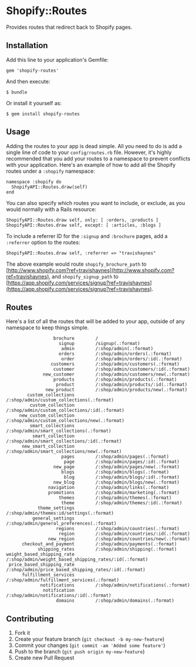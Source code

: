 # Shopify::Routes

Provides routes that redirect back to Shopify pages.

## Installation

Add this line to your application's Gemfile:

    gem 'shopify-routes'

And then execute:

    $ bundle

Or install it yourself as:

    $ gem install shopify-routes

## Usage

Adding the routes to your app is dead simple. All you need to do is add a single
line of code to your `config/routes.rb` file. However, it's highly recommended
that you add your routes to a namespace to prevent conflicts with your
application. Here's an example of how to add all the Shopify routes under a
`:shopify` namespace:

    namespace :shopify do
      ShopifyAPI::Routes.draw(self)
    end

You can also specify which routes you want to include, or exclude, as you would
normally with a Rails resource:

    ShopifyAPI::Routes.draw self, only: [ :orders, :products ]
    ShopifyAPI::Routes.draw self, except: [ :articles, :blogs ]

To include a referrer ID for the `:signup` and `:brochure` pages, add a
`:referrer` option to the routes:

    ShopifyAPI::Routes.draw self, :referrer => "travishaynes"

The above example would route `shopify_brochure_path` to
[http://www.shopify.com?ref=travishaynes](http://www.shopify.com?ref=travishaynes),
and `shopify_signup_path` to
[https://app.shopify.com/services/signup?ref=travishaynes](https://app.shopify.com/services/signup?ref=travishaynes).

## Routes

Here's a list of all the routes that will be added to your app, outside of any
namespace to keep things simple.

                      brochure        /
                        signup        /signup(.:format)
                         admin        /:shop/admin(.:format)
                        orders        /:shop/admin/orders(.:format)
                         order        /:shop/admin/orders/:id(.:format)
                     customers        /:shop/admin/customers(.:format)
                      customer        /:shop/admin/customers/:id(.:format)
                  new_customer        /:shop/admin/customers/new(.:format)
                      products        /:shop/admin/products(.:format)
                       product        /:shop/admin/products/:id(.:format)
                   new_product        /:shop/admin/products/new(.:format)
            custom_collections        /:shop/admin/custom_collections(.:format)
             custom_collection        /:shop/admin/custom_collections/:id(.:format)
         new_custom_collection        /:shop/admin/custom_collections/new(.:format)
             smart_collections        /:shop/admin/smart_collections(.:format)
              smart_collection        /:shop/admin/smart_collections/:id(.:format)
          new_smart_collection        /:shop/admin/smart_collections/new(.:format)
                         pages        /:shop/admin/pages(.:format)
                          page        /:shop/admin/pages/:id(.:format)
                      new_page        /:shop/admin/pages/new(.:format)
                         blogs        /:shop/admin/blogs(.:format)
                          blog        /:shop/admin/blogs/:id(.:format)
                      new_blog        /:shop/admin/blogs/new(.:format)
                    navigation        /:shop/admin/links(.:format)
                    promotions        /:shop/admin/marketing(.:format)
                        themes        /:shop/admin/themes(.:format)
                         theme        /:shop/admin/themes/:id(.:format)
                theme_settings        /:shop/admin/themes:id/settings(.:format)
              general_settings        /:shop/admin/general_preferences(.:format)
                       regions        /:shop/admin/countries(.:format)
                        region        /:shop/admin/countries/:id(.:format)
                    new_region        /:shop/admin/countries/new(.:format)
          checkout_and_payment        /:shop/admin/payments(.:format)
                shipping_rates        /:shop/admin/shipping(.:format)
    weight_based_shipping_rate        /:shop/admin/weight_based_shipping_rates/:id(.:format)
     price_based_shipping_rate        /:shop/admin/price_based_shipping_rates/:id(.:format)
          fulfillment_services        /:shop/admin/fulfillment_services(.:format)
                 notifications        /:shop/admin/notifications(.:format)
                  notification        /:shop/admin/notifications/:id(.:format)
                       domains        /:shop/admin/domains(.:format)


## Contributing

1. Fork it
2. Create your feature branch (`git checkout -b my-new-feature`)
3. Commit your changes (`git commit -am 'Added some feature'`)
4. Push to the branch (`git push origin my-new-feature`)
5. Create new Pull Request
